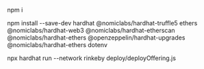 
npm i 

npm install --save-dev hardhat @nomiclabs/hardhat-truffle5 ethers @nomiclabs/hardhat-web3 @nomiclabs/hardhat-etherscan @nomiclabs/hardhat-ethers @openzeppelin/hardhat-upgrades @nomiclabs/hardhat-ethers dotenv

npx hardhat run --network rinkeby  deploy/deployOffering.js 

